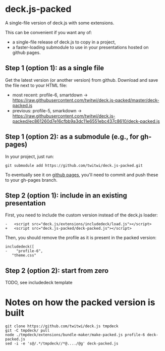 deck.js-packed
==============

A single-file version of deck.js with some extensions.

This can be convenient if you want any of:
- a single-file release of deck.js to copy in a project,
- a faster-loading submodule to use in your presentations hosted on github pages.

## Step 1 (option 1): as a single file

Get the latest version (or another version) from github.
Download and save the file next to your HTML file:
- most recent: profile-6, smartdown → <https://raw.githubusercontent.com/twitwi/deck.js-packed/master/deck-packed.js>
- previous: profile-5, smarkdown → <https://raw.githubusercontent.com/twitwi/deck.js-packed/ec861260d7e16cfbb9a3dc11e6551ebc437c8610/deck-packed.js>


## Step 1 (option 2): as a submodule (e.g., for gh-pages)

In your project, just run:

    git submodule add https://github.com/twitwi/deck.js-packed.git

To eventually see it on [github pages](https://pages.github.com/), you'll need to commit and push these to your gh-pages branch.

## Step 2 (option 1): include in an existing presentation

First, you need to include the custom version instead of the deck.js loader:

    -	<script src="deck.js/extensions/includedeck/load.js"></script>
    +	<script src="deck.js-packed/deck-packed.js"></script>

Then, you should remove the profile as it is present in the packed version:

    includedeck([
    -    "profile-6",
       "theme.css"

## Step 2 (option 2): start from zero

TODO, see includedeck template


# Notes on how the packed version is built

    git clone https://github.com/twitwi/deck.js tmpdeck
    git -C tmpdeck/ pull
    node ./tmpdeck/extensions/bundle-maker/make-packed.js profile-6 deck-packed.js
    sed -i -e 's@/.*/tmpdeck//*@..../@g' deck-packed.js
